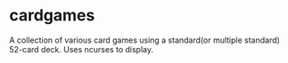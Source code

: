 # cardgames
A collection of various card games using a standard(or multiple standard) 52-card deck. Uses ncurses to display.
